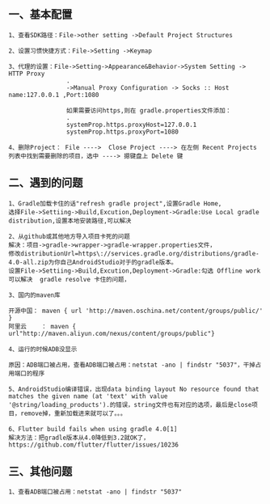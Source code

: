 ## 一、基本配置

	1、查看SDK路径：File->other setting ->Default Project Structures
	
	2、设置习惯快捷方式：File->Setting ->Keymap

	3、代理的设置：File->Setting->Appearance&Behavior->System Setting -> HTTP Proxy
					.
					->Manual Proxy Configuration -> Socks :: Host name:127.0.0.1 ,Port:1080

					如果需要访问https,则在 gradle.properties文件添加：
					.
					systemProp.https.proxyHost=127.0.0.1
					systemProp.https.proxyPort=1080

	4、删除Project： File ---->  Close Project ----> 在左侧 Recent Projects 列表中找到需要删除的项目，选中 ----> 摁键盘上 Delete 键
	
	
## 二、遇到的问题

	1、Gradle加载卡住的话"refresh gradle project",设置Gradle Home,
	选择File->Settiing->Build,Excution,Deployment->Gradle:Use Local gradle distribution,设置本地安装路径,可以解决
	
	2、从github或其他地方导入项目卡死的问题
	解决：项目->gradle->wrapper->gradle-wrapper.properties文件，
	修改distributionUrl=https\://services.gradle.org/distributions/gradle-4.0-all.zip为你自己AndroidStudio对于的gradle版本。
	设置File->Settiing->Build,Excution,Deployment->Gradle:勾选 Offline work可以解决  gradle resolve 卡住的问题，

	3、国内的maven库

	开源中国： maven { url 'http://maven.oschina.net/content/groups/public/' }
   	阿里云    ： maven { url"http://maven.aliyun.com/nexus/content/groups/public"}

   	4、运行的时候ADB没显示
   	
   	原因：ADB端口被占用，查看ADB端口被占用：netstat -ano | findstr "5037"，干掉占用端口的程序

   	5、AndroidStudio编译错误，出现data binding layout No resource found that matches the given name (at 'text' with value '@string/loading_products').的错误，string文件也有对应的选项，最后是close项目，remove掉，重新加载进来就可以了。。。

   	6、Flutter build fails when using gradle 4.0[1]
   	解决方法：把gradle版本从4.0降低到3.2就OK了，https://github.com/flutter/flutter/issues/10236


## 三、其他问题

	1、查看ADB端口被占用：netstat -ano | findstr "5037"





[1]:https://github.com/flutter/flutter/issues/10236